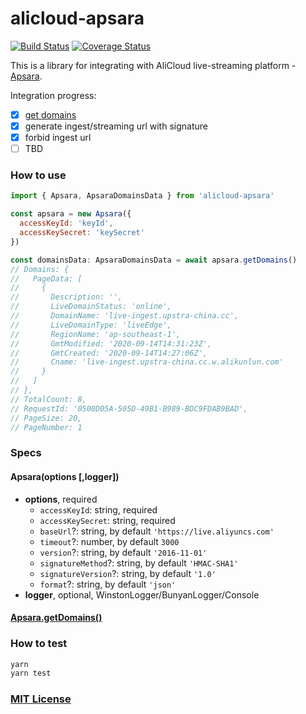 # alicloud-apsara

[![Build Status](https://travis-ci.com/CCharlieLi/alicloud-apsara.svg?branch=master)](https://travis-ci.com/CCharlieLi/alicloud-apsara)
[![Coverage Status](https://coveralls.io/repos/github/CCharlieLi/alicloud-apsara/badge.svg?branch=master)](https://coveralls.io/github/CCharlieLi/alicloud-apsara?branch=master)

This is a library for integrating with AliCloud live-streaming platform - [Apsara](https://www.alibabacloud.com/help/doc-detail/29951.htm?spm=a2c63.p38356.b99.2.2c0d56a2C7EHql).

Integration progress:

- [x] [get domains](https://www.alibabacloud.com/help/doc-detail/88332.htm?spm=a2c63.p38356.b99.143.17872c80zDTOBs)
- [x] generate ingest/streaming url with signature
- [x] forbid ingest url
- [ ] TBD

### How to use

```js
import { Apsara, ApsaraDomainsData } from 'alicloud-apsara'

const apsara = new Apsara({
  accessKeyId: 'keyId',
  accessKeySecret: 'keySecret'
})

const domainsData: ApsaraDomainsData = await apsara.getDomains()
// Domains: {
//   PageData: [
//     {
//       Description: '',
//       LiveDomainStatus: 'online',
//       DomainName: 'live-ingest.upstra-china.cc',
//       LiveDomainType: 'liveEdge',
//       RegionName: 'ap-southeast-1',
//       GmtModified: '2020-09-14T14:31:23Z',
//       GmtCreated: '2020-09-14T14:27:06Z',
//       Cname: 'live-ingest.upstra-china.cc.w.alikunlun.com'
//     }
//   ]
// },
// TotalCount: 8,
// RequestId: '0500D05A-505D-49B1-B989-BDC9FDAB9BAD',
// PageSize: 20,
// PageNumber: 1
```

### Specs

#### Apsara(options [,logger])

- **options**, required
  - `accessKeyId`: string, required
  - `accessKeySecret`: string, required
  - `baseUrl`?: string, by default `'https://live.aliyuncs.com'`
  - `timeout`?: number, by default `3000`
  - `version`?: string, by default `'2016-11-01'`
  - `signatureMethod`?: string, by default `'HMAC-SHA1'`
  - `signatureVersion`?: string, by default `'1.0'`
  - `format`?: string, by default `'json'`
- **logger**, optional, WinstonLogger/BunyanLogger/Console

#### [Apsara.getDomains()](https://www.alibabacloud.com/help/doc-detail/88332.htm?spm=a2c63.p38356.b99.143.17872c80zDTOBs)

### How to test

```sh
yarn
yarn test
```

### [MIT License](https://github.com/CCharlieLi/alicloud-apsara/blob/master/License)
